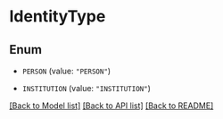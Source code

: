# IdentityType

## Enum


* `PERSON` (value: `"PERSON"`)

* `INSTITUTION` (value: `"INSTITUTION"`)


[[Back to Model list]](../README.md#documentation-for-models) [[Back to API list]](../README.md#documentation-for-api-endpoints) [[Back to README]](../README.md)


